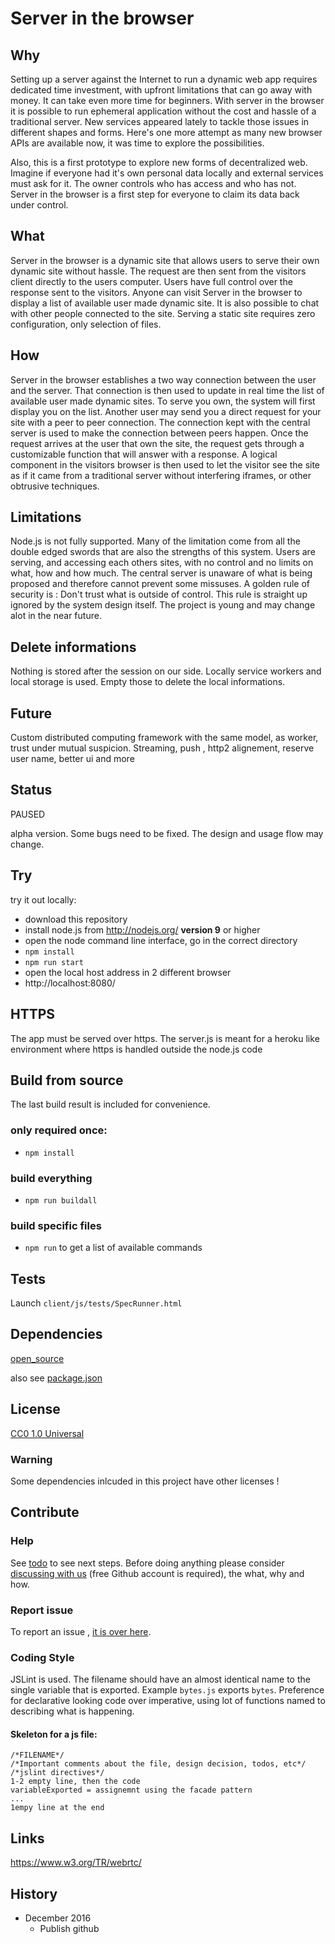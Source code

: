 # Server in the browser

## Why


Setting up a server against the Internet to run a dynamic web app requires dedicated time investment, with upfront limitations that can go away with money. It can take even more time for beginners. With server in the browser it is possible to run ephemeral application without the cost and hassle of a traditional server. New services appeared lately to tackle those issues in different shapes and forms. Here's one more attempt as many new browser APIs are available now, it was time to explore the possibilities.

Also, this is a first prototype to explore new forms of decentralized web. Imagine if everyone had it's own personal data locally and external services must ask for it. The owner controls who has access and who has not. Server in the browser is a first step for everyone to claim its data back under control.

## What

Server in the browser is a dynamic site that allows users to serve their own dynamic site without hassle. The request are then sent from the visitors client directly to the users computer. Users have full control over the response sent to the visitors. Anyone can visit Server in the browser to display a list of available user made dynamic site. It is also possible to chat with other people connected to the site. Serving a static site requires zero configuration, only selection of files.


## How

Server in the browser establishes a two way connection between the user and the server. That connection is then used to update in real time the list of available user made dynamic sites. To serve you own, the system will first display you on the list. Another user may send you a direct request for your site with a peer to peer connection. The connection kept with the central server is used to make the connection between peers happen. Once the request arrives at the user that own the site, the request gets through a customizable function that will answer with a response. A logical component in the visitors browser is then used to let the visitor see the site as if it came from a traditional server without interfering iframes, or other obtrusive techniques.



## Limitations

Node.js is not fully supported. Many of the limitation come from all the double edged swords that are also the strengths of this system. Users are serving, and accessing each others sites, with no control and no limits on what, how and how much. The central server is unaware of what is being proposed and therefore cannot prevent some missuses. A golden rule of security is : Don't trust what is outside of control. This rule is straight up ignored by the system design itself. The project is young and may change alot in the near future.


## Delete informations

Nothing is stored after the session on our side. Locally service workers and local storage is used. Empty those to delete the local informations.


## Future

Custom distributed computing framework with the same model, as worker, trust under mutual suspicion. Streaming, push , http2 alignement, reserve user name, better ui and more




## Status

PAUSED

alpha version. Some bugs need to be fixed. The design and usage flow may change.


## Try


try it out locally:


 * download this repository
 * install node.js from http://nodejs.org/ **version 9** or higher
 * open the node command line interface, go in the correct directory
 * `npm install`
 * `npm run start`
 * open the local host address in 2 different browser
 * http://localhost:8080/


## HTTPS


The app must be served over https. The server.js is meant for a heroku like environment where https is handled outside the node.js code


## Build from source


The last build result is included for convenience.


### only required once:


 * `npm install`


### build everything


 * `npm run buildall`


### build specific files


 * `npm run` to get a list of available commands


## Tests


Launch `client/js/tests/SpecRunner.html`


## Dependencies


[open_source](client/html/built/open_source.min.html)

also see [package.json](./package.json)


## License


[CC0 1.0 Universal](https://creativecommons.org/publicdomain/zero/1.0/legalcode)


### Warning


Some dependencies inlcuded in this project have other licenses !


## Contribute


### Help

See [todo](documentation/todo.txt) to see next steps. Before doing anything please consider [discussing with us](https://dystroy.org/miaou/3) (free Github account is required), the what, why and how.


### Report issue

To report an issue , [it is over here](https://github.com/GrosSacASac/server-in-the-browser/issues).


### Coding Style


JSLint is used. The filename should have an almost identical name to the single variable that is exported. Example `bytes.js` exports `bytes`. Preference for declarative looking code over imperative, using lot of functions named to describing what is happening.


#### Skeleton for a js file:



    /*FILENAME*/
    /*Important comments about the file, design decision, todos, etc*/
    /*jslint directives*/
    1-2 empty line, then the code
    variableExported = assignemnt using the facade pattern
    ...
    1empy line at the end


## Links

https://www.w3.org/TR/webrtc/


## History

 * December 2016
     * Publish github
